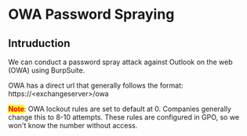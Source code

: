 # OWA Password Spraying



## Intruduction

We can conduct a password spray attack against Outlook on the web (OWA) using BurpSuite.

OWA has a direct url that generally follows the format: https://\<exchangeserver>/owa

<mark style="color:red;">**Note**</mark>: OWA lockout rules are set to default at 0. Companies generally change this to 8-10 attempts. These rules are configured in GPO, so we won't know the number without access.

